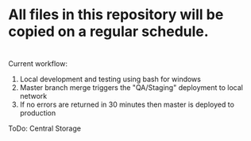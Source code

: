 #
# All files in this repository will be copied on a regular schedule.
#

Current workflow:

  1. Local development and testing using bash for windows
  2. Master branch merge triggers the "QA/Staging" deployment to local network
  3. If no errors are returned in 30 minutes then master is deployed to production


ToDo:
Central Storage
